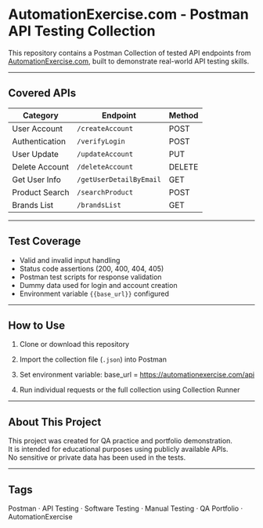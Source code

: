 # AutomationExercise.com - Postman API Testing Collection

This repository contains a Postman Collection of tested API endpoints from [AutomationExercise.com](https://automationexercise.com), built to demonstrate real-world API testing skills.

---

## Covered APIs

| Category        | Endpoint                     | Method |
|----------------|-------------------------------|--------|
| User Account    | `/createAccount`              | POST   |
| Authentication  | `/verifyLogin`                | POST   |
| User Update     | `/updateAccount`              | PUT    |
| Delete Account  | `/deleteAccount`              | DELETE |
| Get User Info   | `/getUserDetailByEmail`       | GET    |
| Product Search  | `/searchProduct`              | POST   |
| Brands List     | `/brandsList`                 | GET    |

---

## Test Coverage

- Valid and invalid input handling  
- Status code assertions (200, 400, 404, 405)  
- Postman test scripts for response validation  
- Dummy data used for login and account creation  
- Environment variable `{{base_url}}` configured

---

## How to Use

1. Clone or download this repository  
2. Import the collection file (`.json`) into Postman  
3. Set environment variable:
base_url = https://automationexercise.com/api

5. Run individual requests or the full collection using Collection Runner

---

## About This Project

This project was created for QA practice and portfolio demonstration.  
It is intended for educational purposes using publicly available APIs.  
No sensitive or private data has been used in the tests.

---

## Tags

Postman · API Testing · Software Testing · Manual Testing · QA Portfolio · AutomationExercise
